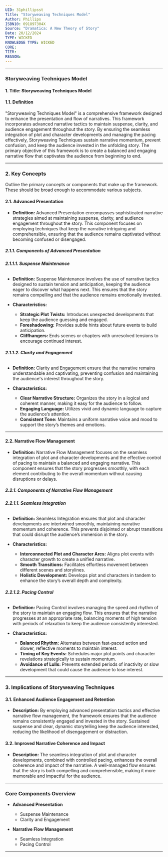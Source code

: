 ```yaml
---
UID: 31phillipsst
Title: "Storyweaving Techniques Model"
Author: Phillips
ISBN10: 091897304X
Source: "Dramatica: A New Theory of Story"
Date: 20/12/2024
TYPE: WICKED
KNOWLEDGE TYPE: WICKED
CORE:
TIER:
REASON:
---
```


---

### **Storyweaving Techniques Model**

#### **1. Title: Storyweaving Techniques Model**

#### **1.1. Definition**

"Storyweaving Techniques Model" is a comprehensive framework designed to enhance the presentation and flow of narratives. This framework incorporates advanced narrative tactics to maintain suspense, clarity, and audience engagement throughout the story. By ensuring the seamless integration of plot and character developments and managing the pacing effectively, Storyweaving Techniques sustain narrative momentum, prevent confusion, and keep the audience invested in the unfolding story. The primary objective of this framework is to create a balanced and engaging narrative flow that captivates the audience from beginning to end.

---

### **2. Key Concepts**

Outline the primary concepts or components that make up the framework. These should be broad enough to accommodate various subjects.

#### **2.1. Advanced Presentation**

- **Definition:**
  Advanced Presentation encompasses sophisticated narrative strategies aimed at maintaining suspense, clarity, and audience engagement throughout the story. This component focuses on employing techniques that keep the narrative intriguing and comprehensible, ensuring that the audience remains captivated without becoming confused or disengaged.

##### **2.1.1. Components of Advanced Presentation**

###### **2.1.1.1. Suspense Maintenance**

- **Definition:**
  Suspense Maintenance involves the use of narrative tactics designed to sustain tension and anticipation, keeping the audience eager to discover what happens next. This ensures that the story remains compelling and that the audience remains emotionally invested.

- **Characteristics:**
  - **Strategic Plot Twists:** Introduces unexpected developments that keep the audience guessing and engaged.
  - **Foreshadowing:** Provides subtle hints about future events to build anticipation.
  - **Cliffhangers:** Ends scenes or chapters with unresolved tensions to encourage continued interest.

###### **2.1.1.2. Clarity and Engagement**

- **Definition:**
  Clarity and Engagement ensure that the narrative remains understandable and captivating, preventing confusion and maintaining the audience's interest throughout the story.

- **Characteristics:**
  - **Clear Narrative Structure:** Organizes the story in a logical and coherent manner, making it easy for the audience to follow.
  - **Engaging Language:** Utilizes vivid and dynamic language to capture the audience’s attention.
  - **Consistent Tone:** Maintains a uniform narrative voice and mood to support the story’s themes and emotions.

---

#### **2.2. Narrative Flow Management**

- **Definition:**
  Narrative Flow Management focuses on the seamless integration of plot and character developments and the effective control of pacing to maintain a balanced and engaging narrative. This component ensures that the story progresses smoothly, with each element contributing to the overall momentum without causing disruptions or delays.

##### **2.2.1. Components of Narrative Flow Management**

###### **2.2.1.1. Seamless Integration**

- **Definition:**
  Seamless Integration ensures that plot and character developments are intertwined smoothly, maintaining narrative momentum and coherence. This prevents disjointed or abrupt transitions that could disrupt the audience’s immersion in the story.

- **Characteristics:**
  - **Interconnected Plot and Character Arcs:** Aligns plot events with character growth to create a unified narrative.
  - **Smooth Transitions:** Facilitates effortless movement between different scenes and storylines.
  - **Holistic Development:** Develops plot and characters in tandem to enhance the story’s overall depth and complexity.

###### **2.2.1.2. Pacing Control**

- **Definition:**
  Pacing Control involves managing the speed and rhythm of the story to maintain an engaging flow. This ensures that the narrative progresses at an appropriate rate, balancing moments of high tension with periods of relaxation to keep the audience consistently interested.

- **Characteristics:**
  - **Balanced Rhythm:** Alternates between fast-paced action and slower, reflective moments to maintain interest.
  - **Timing of Key Events:** Schedules major plot points and character revelations strategically to sustain momentum.
  - **Avoidance of Lulls:** Prevents extended periods of inactivity or slow development that could cause the audience to lose interest.

---

### **3. Implications of Storyweaving Techniques**

#### **3.1. Enhanced Audience Engagement and Retention**

- **Description:**
  By employing advanced presentation tactics and effective narrative flow management, the framework ensures that the audience remains consistently engaged and invested in the story. Sustained suspense and clear, dynamic storytelling keep the audience interested, reducing the likelihood of disengagement or distraction.

#### **3.2. Improved Narrative Coherence and Impact**

- **Description:**
  The seamless integration of plot and character developments, combined with controlled pacing, enhances the overall coherence and impact of the narrative. A well-managed flow ensures that the story is both compelling and comprehensible, making it more memorable and impactful for the audience.

---

### **Core Components Overview**

- **Advanced Presentation**

  - Suspense Maintenance
  - Clarity and Engagement

- **Narrative Flow Management**
  - Seamless Integration
  - Pacing Control

---
